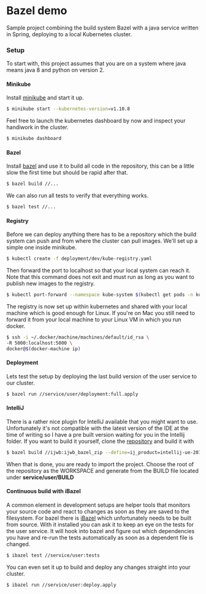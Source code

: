 # Bazel demo
Sample project combining the build system Bazel with a java service written in Spring, deploying to a local Kubernetes cluster.

### Setup
To start with, this project assumes that you are on a system where java means java 8 and python on version 2.

#### Minikube
Install [minikube](https://github.com/kubernetes/minikube) and start it up.
```bash
$ minikube start --kubernetes-version=v1.10.8
```
Feel free to launch the kubernetes dashboard by now and inspect your handiwork in the cluster.
```bash
$ minikube dashboard
```
#### Bazel
Install [bazel](https://docs.bazel.build/versions/master/install.html) and use it to build all code in the repository, this can be a little slow the first time but should be rapid after that.
```bash
$ bazel build //...
```

We can also run all tests to verify that everything works.
```bash
$ bazel test //...
```

#### Registry
Before we can deploy anything there has to be a repository which the build system can push and from where the cluster can pull images.
We'll set up a simple one inside minikube.
```bash
$ kubectl create -f deployment/dev/kube-registry.yaml
```

Then forward the port to localhost so that your local system can reach it.
Note that this command does not exit and must run as long as you want to publish new images to the registry.
```bash
$ kubectl port-forward --namespace kube-system $(kubectl get pods -n kube-system -l 'k8s-app=kube-registry,version=v0' -o name) 5000:5000
```

The registry is now set up within kubernetes and shared with your local machine which is good enough for Linux. If you're on Mac you still need to forward it from your local machine to your Linux VM in which you run docker.
```bash
$ ssh -i ~/.docker/machine/machines/default/id_rsa \
-R 5000:localhost:5000 \
docker@$(docker-machine ip)
```

#### Deployment
Lets test the setup by deploying the last build version of the user service to our cluster.
```bash
$ bazel run //service/user/deployment:full.apply
```

#### IntelliJ
There is a rather nice plugin for IntelliJ available that you might want to use. Unfortunately it's not compatible with the latest version of the IDE at the time of writing so I have a pre built version waiting for you in the Intellij folder.
If you want to build it yourself, clone the [repository](https://github.com/bazelbuild/intellij) and build it with
```bash
$ bazel build //ijwb:ijwb_bazel_zip --define=ij_product=intellij-ue-2018.2
```

When that is done, you are ready to import the project. Choose the root of the repository as the WORKSPACE and generate from the BUILD file located under **service/user/BUILD**

#### Continuous build with iBazel
A common element in development setups are helper tools that monitors your source code and react to changes as soon as they are saved to the filesystem.
For bazel there is [iBazel](https://github.com/bazelbuild/bazel-watcher) which unfortunately needs to be built from source.
With it installed you can ask it to keep an eye on the tests for the user service. It will hook into bazel and figure out which dependencies you have and re-run the tests automatically as soon as a dependent file is changed.
```bash
$ ibazel test //service/user:tests
```

You can even set it up to build and deploy any changes straight into your cluster.
```bash
$ ibazel run //service/user:deploy.apply
```
